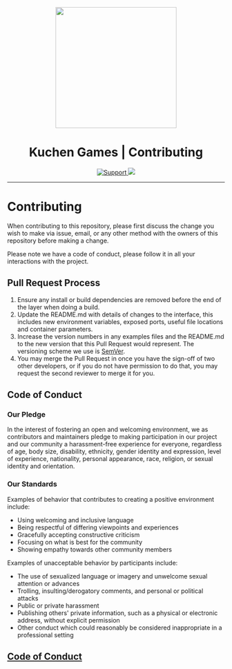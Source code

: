 <div align="center">
  <img width="280" height="280" src="https://cdn.discordapp.com/attachments/1128067605870157924/1129448303562592326/KuchenGames_Logo.png"/>
</div>
<div align="center">
    <h1>Kuchen Games | Contributing</h1>
    <a href="https://discord.kuchengames.de">
        <img src="https://img.shields.io/discord/993855292448198756.svg?colorB=Blue&logo=discord&label=Support&style=for-the-badge" alt="Support">
    </a>
    <a href="https://github.com/KuchenGamesDE/BugReports/issues">
        <img src="https://img.shields.io/github/issues/KuchenGamesDE/BugReports.svg?style=for-the-badge">
    </a>
    <br>
</div>

---

# Contributing

When contributing to this repository, please first discuss the change you wish to make via issue,
email, or any other method with the owners of this repository before making a change.

Please note we have a code of conduct, please follow it in all your interactions with the project.

## Pull Request Process

1. Ensure any install or build dependencies are removed before the end of the layer when doing a
   build.
2. Update the README.md with details of changes to the interface, this includes new environment
   variables, exposed ports, useful file locations and container parameters.
3. Increase the version numbers in any examples files and the README.md to the new version that this
   Pull Request would represent. The versioning scheme we use is [SemVer](http://semver.org/).
4. You may merge the Pull Request in once you have the sign-off of two other developers, or if you
   do not have permission to do that, you may request the second reviewer to merge it for you.

## Code of Conduct

### Our Pledge

In the interest of fostering an open and welcoming environment, we as
contributors and maintainers pledge to making participation in our project and
our community a harassment-free experience for everyone, regardless of age, body
size, disability, ethnicity, gender identity and expression, level of experience,
nationality, personal appearance, race, religion, or sexual identity and
orientation.

### Our Standards

Examples of behavior that contributes to creating a positive environment
include:

-   Using welcoming and inclusive language
-   Being respectful of differing viewpoints and experiences
-   Gracefully accepting constructive criticism
-   Focusing on what is best for the community
-   Showing empathy towards other community members

Examples of unacceptable behavior by participants include:

-   The use of sexualized language or imagery and unwelcome sexual attention or
    advances
-   Trolling, insulting/derogatory comments, and personal or political attacks
-   Public or private harassment
-   Publishing others' private information, such as a physical or electronic
    address, without explicit permission
-   Other conduct which could reasonably be considered inappropriate in a
    professional setting

## [Code of Conduct](./CODE_OF_CONDUCT.md)

